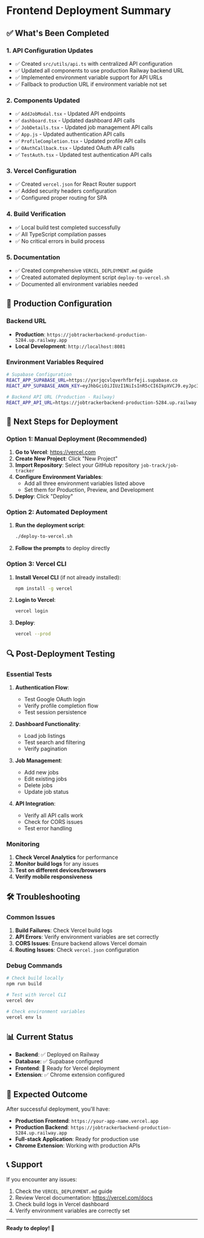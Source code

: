 # Frontend Deployment Summary

## ✅ What's Been Completed

### 1. API Configuration Updates
- ✅ Created `src/utils/api.ts` with centralized API configuration
- ✅ Updated all components to use production Railway backend URL
- ✅ Implemented environment variable support for API URLs
- ✅ Fallback to production URL if environment variable not set

### 2. Components Updated
- ✅ `AddJobModal.tsx` - Updated API endpoints
- ✅ `dashboard.tsx` - Updated dashboard API calls
- ✅ `JobDetails.tsx` - Updated job management API calls
- ✅ `App.js` - Updated authentication API calls
- ✅ `ProfileCompletion.tsx` - Updated profile API calls
- ✅ `OAuthCallback.tsx` - Updated OAuth API calls
- ✅ `TestAuth.tsx` - Updated test authentication API calls

### 3. Vercel Configuration
- ✅ Created `vercel.json` for React Router support
- ✅ Added security headers configuration
- ✅ Configured proper routing for SPA

### 4. Build Verification
- ✅ Local build test completed successfully
- ✅ All TypeScript compilation passes
- ✅ No critical errors in build process

### 5. Documentation
- ✅ Created comprehensive `VERCEL_DEPLOYMENT.md` guide
- ✅ Created automated deployment script `deploy-to-vercel.sh`
- ✅ Documented all environment variables needed

## 🔧 Production Configuration

### Backend URL
- **Production**: `https://jobtrackerbackend-production-5284.up.railway.app`
- **Local Development**: `http://localhost:8081`

### Environment Variables Required
```bash
# Supabase Configuration
REACT_APP_SUPABASE_URL=https://yxrjqcvlqverhfbrfeji.supabase.co
REACT_APP_SUPABASE_ANON_KEY=eyJhbGciOiJIUzI1NiIsInR5cCI6IkpXVCJ9.eyJpc3MiOiJzdXBhYmFzZSIsInJlZiI6Inl4cmpxY3ZscXZlcmhmYnJmZWppIiwicm9sZSI6ImFub24iLCJpYXQiOjE3NTQ1MzI4MDgsImV4cCI6MjA3MDEwODgwOH0.ut1IpTFLVBa-_IIXNlrNZgnRQk4A0B9Fr47wCijqkSs

# Backend API URL (Production - Railway)
REACT_APP_API_URL=https://jobtrackerbackend-production-5284.up.railway.app
```

## 🚀 Next Steps for Deployment

### Option 1: Manual Deployment (Recommended)
1. **Go to Vercel**: https://vercel.com
2. **Create New Project**: Click "New Project"
3. **Import Repository**: Select your GitHub repository `job-track/job-tracker`
4. **Configure Environment Variables**:
   - Add all three environment variables listed above
   - Set them for Production, Preview, and Development
5. **Deploy**: Click "Deploy"

### Option 2: Automated Deployment
1. **Run the deployment script**:
   ```bash
   ./deploy-to-vercel.sh
   ```
2. **Follow the prompts** to deploy directly

### Option 3: Vercel CLI
1. **Install Vercel CLI** (if not already installed):
   ```bash
   npm install -g vercel
   ```
2. **Login to Vercel**:
   ```bash
   vercel login
   ```
3. **Deploy**:
   ```bash
   vercel --prod
   ```

## 🔍 Post-Deployment Testing

### Essential Tests
1. **Authentication Flow**:
   - Test Google OAuth login
   - Verify profile completion flow
   - Test session persistence

2. **Dashboard Functionality**:
   - Load job listings
   - Test search and filtering
   - Verify pagination

3. **Job Management**:
   - Add new jobs
   - Edit existing jobs
   - Delete jobs
   - Update job status

4. **API Integration**:
   - Verify all API calls work
   - Check for CORS issues
   - Test error handling

### Monitoring
1. **Check Vercel Analytics** for performance
2. **Monitor build logs** for any issues
3. **Test on different devices/browsers**
4. **Verify mobile responsiveness**

## 🛠️ Troubleshooting

### Common Issues
1. **Build Failures**: Check Vercel build logs
2. **API Errors**: Verify environment variables are set correctly
3. **CORS Issues**: Ensure backend allows Vercel domain
4. **Routing Issues**: Check `vercel.json` configuration

### Debug Commands
```bash
# Check build locally
npm run build

# Test with Vercel CLI
vercel dev

# Check environment variables
vercel env ls
```

## 📊 Current Status

- **Backend**: ✅ Deployed on Railway
- **Database**: ✅ Supabase configured
- **Frontend**: 🔄 Ready for Vercel deployment
- **Extension**: ✅ Chrome extension configured

## 🎯 Expected Outcome

After successful deployment, you'll have:
- **Production Frontend**: `https://your-app-name.vercel.app`
- **Production Backend**: `https://jobtrackerbackend-production-5284.up.railway.app`
- **Full-stack Application**: Ready for production use
- **Chrome Extension**: Working with production APIs

## 📞 Support

If you encounter any issues:
1. Check the `VERCEL_DEPLOYMENT.md` guide
2. Review Vercel documentation: https://vercel.com/docs
3. Check build logs in Vercel dashboard
4. Verify environment variables are correctly set

---

**Ready to deploy! 🚀** 